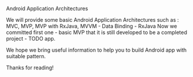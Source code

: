 Android Application Architectures

  We will provide some basic Android Application Architectures such as : MVC, MVP, MVP with RxJava, MVVM - Data Binding - RxJava
  Now we committed first one - basic MVP that it is still developed to be a completed project - TODO app.
  
  We hope we bring useful information to help you to build Android app with suitable pattern.
  
  Thanks for reading!
